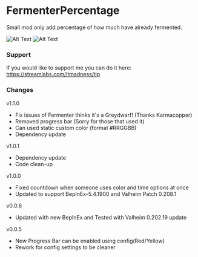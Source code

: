 # FermenterPercentage
Small mod only add percentage of how much have already fermented.

![Alt Text](https://s8.gifyu.com/images/imaged19ce1e3d09f9e0e.png)
![Alt Text](https://s8.gifyu.com/images/image01e3980b5c82c2ea.png)
### Support
If you would like to support me you can do it here: https://streamlabs.com/ltmadness/tip

### Changes
v1.1.0
- Fix issues of Fermenter thinks it's a Greydwarf! (Thanks Karmacopper)
- Removed progress bar (Sorry for those that used it)
- Can used static custom color (format #RRGGBB)
- Dependency update

v1.0.1
- Dependency update
- Code clean-up

v1.0.0
- Fixed countdown when someone uses color and time options at once
- Updated to support BepInEx-5.4.1900 and Valheim Patch 0.208.1

v0.0.6
- Updated with new BepInEx and Tested with Valheim 0.202.19 update

v0.0.5
- New Progress Bar can be enabled using config(Red/Yellow)
- Rework for config settings to be cleaner

